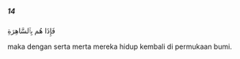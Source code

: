 ##### 14

<span class="ayah">فَإِذَا هُم بِٱلسَّاهِرَةِ</span>

<span class="ayah_translation">maka dengan serta merta mereka hidup kembali di permukaan bumi.</span>

